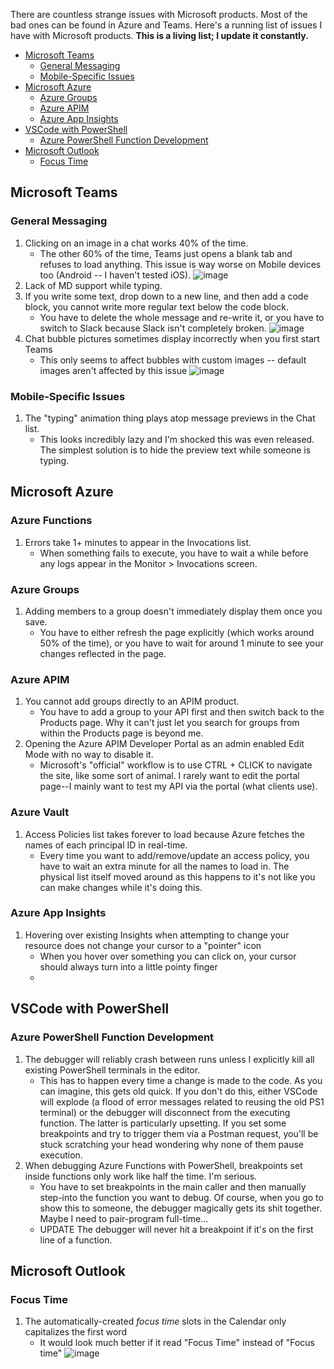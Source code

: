 There are countless strange issues with Microsoft products. 
Most of the bad ones can be found in Azure and Teams. 
Here's a running list of issues I have with Microsoft products.
**This is a living list; I update it constantly.**

- [Microsoft Teams](#microsoft-teams)
    - [General Messaging](#general-messaging)
    - [Mobile-Specific Issues](#mobile-specific-issues)
- [Microsoft Azure](#microsoft-azure)
    - [Azure Groups](#azure-groups)
    - [Azure APIM](#azure-apim)
    - [Azure App Insights](#azure-app-insights)
- [VSCode with PowerShell](#vscode-with-powershell)
    - [Azure PowerShell Function Development](#azure-powershell-function-development)
- [Microsoft Outlook](#microsoft-outlook)
    - [Focus Time](#focus-time)

## Microsoft Teams

### General Messaging

1. Clicking on an image in a chat works 40% of the time.
    - The other 60% of the time, Teams just opens a blank tab and refuses to load anything. This issue is way worse on Mobile devices too (Android -- I haven't tested iOS).
    ![image](https://user-images.githubusercontent.com/8591722/154140702-4f7105f2-492d-481a-b013-b4abffd3602d.png)
2. Lack of MD support while typing.
3. If you write some text, drop down to a new line, and then add a code block, you cannot write more regular text below the code block.
    - You have to delete the whole message and re-write it, or you have to switch to Slack because Slack isn't completely broken.
    ![image](https://user-images.githubusercontent.com/8591722/154123550-afc44e78-9a62-411c-8005-98b8fd03acc9.png)
4. Chat bubble pictures sometimes display incorrectly when you first start Teams
    - This only seems to affect bubbles with custom images -- default images aren't affected by this issue
    ![image](https://user-images.githubusercontent.com/8591722/163034842-2297117f-18f7-48b6-96a1-d28d304c6dfe.png)

### Mobile-Specific Issues

1. The "typing" animation thing plays atop message previews in the Chat list.
    - This looks incredibly lazy and I'm shocked this was even released. The simplest solution is to hide the preview text while someone is typing.

## Microsoft Azure

### Azure Functions

1. Errors take 1+ minutes to appear in the Invocations list.
    - When something fails to execute, you have to wait a while before any logs appear in the Monitor > Invocations screen.

### Azure Groups

1. Adding members to a group doesn't immediately display them once you save.
    - You have to either refresh the page explicitly (which works around 50% of the time), or you have to wait for around 1 minute to see your changes reflected in the page.

### Azure APIM

1. You cannot add groups directly to an APIM product.
    - You have to add a group to your API first and then switch back to the Products page. Why it can't just let you search for groups from within the Products page is beyond me.
2. Opening the Azure APIM Developer Portal as an admin enabled Edit Mode with no way to disable it.
    - Microsoft's "official" workflow is to use CTRL + CLICK to navigate the site, like some sort of animal. I rarely want to edit the portal page--I mainly want to test my API via the portal (what clients use). 

### Azure Vault

1. Access Policies list takes forever to load because Azure fetches the names of each principal ID in real-time.
    - Every time you want to add/remove/update an access policy, you have to wait an extra minute for all the names to load in. The physical list itself moved around as this happens to it's not like you can make changes while it's doing this.

### Azure App Insights

1. Hovering over existing Insights when attempting to change your resource does not change your cursor to a "pointer" icon
    - When you hover over something you can click on, your cursor should always turn into a little pointy finger
    -  

## VSCode with PowerShell

### Azure PowerShell Function Development

1. The debugger will reliably crash between runs unless I explicitly kill all existing PowerShell terminals in the editor.
    - This has to happen every time a change is made to the code. As you can imagine, this gets old quick. If you don't do this, either VSCode will explode (a flood of error messages related to reusing the old PS1 terminal) or the debugger will disconnect from the executing function. The latter is particularly upsetting. If you set some breakpoints and try to trigger them via a Postman request, you'll be stuck scratching your head wondering why none of them pause execution.
2. When debugging Azure Functions with PowerShell, breakpoints set inside functions only work like half the time. I'm serious.
    - You have to set breakpoints in the main caller and then manually step-into the function you want to debug. Of course, when you go to show this to someone, the debugger magically gets its shit together. Maybe I need to pair-program full-time...
    - UPDATE The debugger will never hit a breakpoint if it's on the first line of a function.

## Microsoft Outlook

### Focus Time

1. The automatically-created _focus time_ slots in the Calendar only capitalizes the first word
    - It would look much better if it read "Focus Time" instead of "Focus time"
    ![image](https://user-images.githubusercontent.com/8591722/159354205-6fe09d87-8e60-4eec-8524-85a4b825bd97.png)

